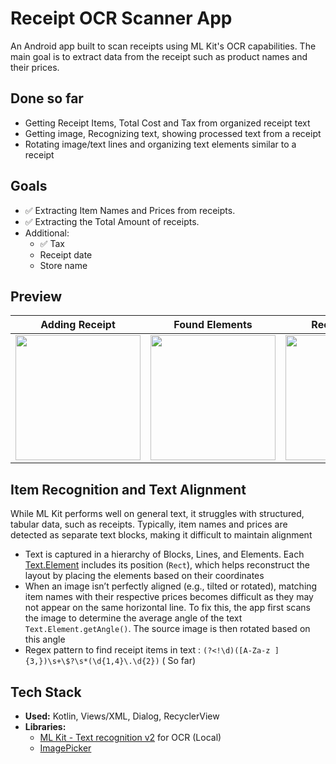 # Receipt OCR Scanner App

An Android app built to scan receipts using ML Kit's OCR capabilities. The main goal is to extract
data from the receipt such as product names and their prices.

## Done so far

- Getting Receipt Items, Total Cost and Tax from organized receipt text
- Getting image, Recognizing text, showing processed text from a receipt
- Rotating image/text lines and organizing text elements similar to a receipt

## Goals

- ✅ Extracting Item Names and Prices from receipts.
- ✅️ Extracting the Total Amount of receipts.
- Additional:
  - ✅️ Tax
  - Receipt date
  - Store name

## Preview

|                      Adding Receipt                      |                      Found Elements                      |                     Receipt Details                      |                       Receipt Text                       |
|:--------------------------------------------------------:|:--------------------------------------------------------:|:--------------------------------------------------------:|:--------------------------------------------------------:|
| <img src="https://i.imgur.com/CdtW9uB.png" width="200"/> | <img src="https://i.imgur.com/QxaCyZK.png" width="200"/> | <img src="https://i.imgur.com/KadM3PS.png" width="200"/> | <img src="https://i.imgur.com/6vomV4t.png" width="200"/> |

## Item Recognition and Text Alignment
While ML Kit performs well on general text, it struggles with structured, tabular data, such as receipts. Typically, item names and prices are detected as separate text blocks, making it difficult to maintain alignment
 - Text is captured in a hierarchy of Blocks, Lines, and Elements. Each [Text.Element](https://developers.google.com/android/reference/com/google/mlkit/vision/text/Text.Element) includes its position (`Rect`), which helps reconstruct the layout by placing the elements based on their coordinates
 - When an image isn’t perfectly aligned (e.g., tilted or rotated), matching item names with their respective prices becomes difficult as they may not appear on the same horizontal line. To fix this, the app first scans the image to determine the average angle of the text `Text.Element.getAngle()`. The source image is then rotated based on this angle
- Regex pattern to find receipt items in text : `(?<!\d)([A-Za-z ]{3,})\s+\$?\s*(\d{1,4}\.\d{2})` (
  So far)

## Tech Stack

- **Used:** Kotlin, Views/XML, Dialog, RecyclerView
- **Libraries:**
  - [ML Kit - Text recognition v2](https://developers.google.com/ml-kit/vision/text-recognition/v2)
    for OCR (Local)
  - [ImagePicker](https://github.com/Dhaval2404/ImagePicker)
